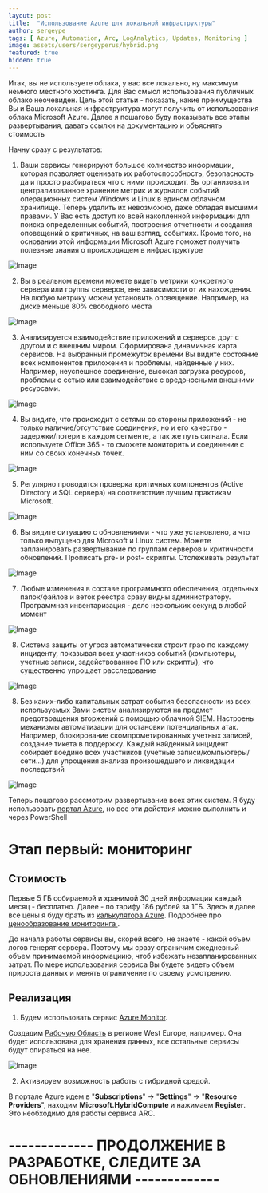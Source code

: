 ```yaml
---
layout: post
title:  "Использование Azure для локальной инфраструктуры"
author: sergeype
tags: [ Azure, Automation, Arc, LogAnalytics, Updates, Monitoring ]
image: assets/users/sergeyperus/hybrid.png
featured: true
hidden: true
---
```


Итак, вы не используете облака, у вас все локально, ну максимум немного местного хостинга. 
Для Вас смысл использования публичных облако неочевиден. Цель этой статьи - показать, какие преимущества Вы и Ваша локальная инфраструктура могут получить от использования облака Microsoft Azure. Далее я пошагово буду показывать все этапы развертывания, давать ссылки на документацию и объяснять стоимость

Начну сразу с результатов:

1) Ваши сервисы генерируют большое количество информации, которая позволяет оценивать их работоспособность, безопасность да и просто разбираться что с ними происходит. Вы организовали централизованное хранение метрик и журналов событий операционных систем Windows и Linux в едином облачном хранилище. Теперь удалить их невозможно, даже обладая высшими правами. У Вас есть доступ ко всей накопленной информации для поиска определенных событий, построения отчетности и создания оповещений о критичных, на ваш взгляд, событиях. Кроме того, на основании этой информации Microsoft Azure поможет получить полезные знания о происходящем в инфраструктуре

![Image](/assets/users/sergeyperus/loganalytics.gif)

2) Вы в реальном времени можете видеть метрики конкретного сервера или группы серверов, вне зависимости от их нахождения.
На любую метрику можем установить оповещение. Например, на диске меньше 80% свободного места

![Image](/assets/users/sergeyperus/vmperformance.gif)

3) Анализируется взаимодействие приложений и серверов друг с другом и с внешним миром. Сформирована динамичная карта сервисов. На выбранный промежуток времени Вы видите состояние всех компонентов приложения и проблемы, найденные у них. Например, неуспешное соединение, высокая загрузка ресурсов, проблемы с сетью или взаимодействие с вредоносными внешними ресурсами.

![Image](/assets/users/sergeyperus/servicemap.gif)

4) Вы видите, что происходит с сетями со стороны приложений - не только наличие/отсутствие соединения, но и его качество - задержки/потери в каждом сегменте, а так же путь сигнала. Если используете Office 365 - то сможете мониторить и соединение с ним со своих конечных точек. 

![Image](/assets/users/sergeyperus/networkperformance.png)

5) Регулярно проводится проверка критичных компонентов (Active Directory и SQL сервера) на соответствие лучшим практикам Microsoft. 

![Image](/assets/users/sergeyperus/adsqlassessment.png)

6) Вы видите ситуацию с обновлениями - что уже установлено, а что только выпущено для Microsoft и Linux систем. Можете запланировать развертывание по группам серверов и критичности обновлений. Прописать pre- и post- скрипты. Отслеживать результат

![Image](/assets/users/sergeyperus/updatemanagement.gif)

7) Любые изменения в составе программного обеспечения, отдельных папок/файлов и веток реестра сразу видны администратору. Программная инвентаризация - дело нескольких секунд в любой момент

![Image](/assets/users/sergeyperus/inventory.gif)

8) Система защиты от угроз автоматически строит граф по каждому инциденту, показывая всех участников событий (компьютеры, учетные записи, задействованное ПО или скрипты), что существенно упрощает расследование

![Image](/assets/users/sergeyperus/atp.png)

8) Без каких-либо капитальных затрат события безопасности из всех используемых Вами систем анализируются на предмет предотвращения вторжений с помощью облачной SIEM. Настроены механизмы автоматизации для остановки потенциальных атак. Например, блокирование скомпрометированных учетных записей, создание тикета в поддержку. Каждый найденный инцидент собирает воедино всех участников (учетные записи/компьютеры/сети...) для упрощения анализа произошедшего и ликвидации последствий

![Image](/assets/users/sergeyperus/sentinel.gif)

Теперь пошагово рассмотрим развертывание всех этих систем. Я буду использовать [портал Azure](https://portal.azure.com/), но все эти действия можно выполнить и через PowerShell

# Этап первый: мониторинг

## Стоимость

Первые 5 ГБ собираемой и хранимой 30 дней информации каждый месяц - бесплатно. Далее - по тарифу 186 рублей за 1ГБ. Здесь и далее все цены я буду брать из [калькулятора Azure](https://azure.microsoft.com/en-us/pricing/calculator/). Подробнее про [ценообразование мониторинга ](https://docs.microsoft.com/ru-ru/azure/azure-monitor/platform/usage-estimated-costs). 

До начала работы сервисы вы, скорей всего, не знаете - какой объем логов генерят сервера. Поэтому мы сразу ограничим ежедневный объем принимаемой информациию, чтоб избежать незапланированных затрат. По мере использования сервиса Вы будете видеть объем прироста данных и менять ограничение по своему усмотрению.


## Реализация

1. Будем использовать сервис [Azure Monitor](https://docs.microsoft.com/en-us/azure/azure-monitor/overview).

 Создадим [Рабочую Область](https://docs.microsoft.com/ru-ru/azure/azure-monitor/learn/quick-create-workspace) в регионе West Europe, например. Она будет использована для хранения данных, все остальные сервисы будут опираться на нее.

![Image](/assets/users/sergeyperus/createlaworkspace.gif)


2. Активируем возможность работы с гибридной средой.

В портале Azure идем в "**Subscriptions**" -> "**Settings**" -> "**Resource Providers**", находим **Microsoft.HybridCompute** и нажимаем **Register**. Это необходимо для работы сервиса ARC. 


# ------------- ПРОДОЛЖЕНИЕ В РАЗРАБОТКЕ, СЛЕДИТЕ ЗА ОБНОВЛЕНИЯМИ -------------

<!-- 

2. Далее необходиму установить агентов на сервера, которые будем мониторить. 

Сразу отмечу, что подключение серверов к мониторингу не требует открытия каких-либо входящих портов наружу со стороны локальной инфраструктуры. При этом, для выполнения задач (оценка производительности сети в частности) требуется сделать исключения во внутренней сети. 

Развернуть и настроить агентов можно по этой [инструкции] (https://docs.microsoft.com/en-us/services-hub/health/mma-setup).











## Network Performance Monitor 
https://docs.microsoft.com/en-us/azure/azure-monitor/insights/network-performance-monitor


















-->